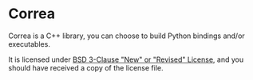 # Correa 

Correa is a C++ library, you can choose to build Python bindings and/or executables. 

It is licensed under [BSD 3-Clause "New" or "Revised" License](md__l_i_c_e_n_s_e.html), and you should have received a copy of the license file.